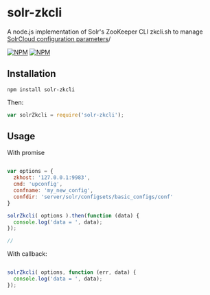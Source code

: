 # solr-zkcli
A node.js implementation of Solr's ZooKeeper CLI zkcli.sh to manage [SolrCloud configuration parameters](https://cwiki.apache.org/confluence/display/solr/Command+Line+Utilities)/

[![NPM](https://nodei.co/npm/solr-zkcli.png?downloads=true&downloadRank=true)](https://nodei.co/npm/solr-zkcli/)
[![NPM](https://nodei.co/npm-dl/solr-zkcli.png?months=6&height=3)](https://nodei.co/npm/solr-zkcli/)

## Installation

   
    npm install solr-zkcli
    
Then:

```js
var solrZkcli = require('solr-zkcli');
```

## Usage

With promise

```js

var options = {
  zkhost: '127.0.0.1:9983',
  cmd: 'upconfig',
  confname: 'my_new_config',
  confdir: 'server/solr/configsets/basic_configs/conf'
}

solrZkcli( options ).then(function (data) {
  console.log('data = ', data); 
});

//

```

With callback:

```js

solrZkcli( options, function (err, data) {
  console.log('data = ', data);
});

```

